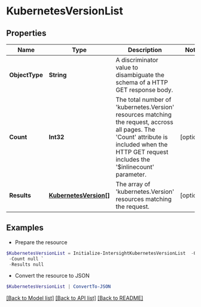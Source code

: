 # KubernetesVersionList
## Properties

Name | Type | Description | Notes
------------ | ------------- | ------------- | -------------
**ObjectType** | **String** | A discriminator value to disambiguate the schema of a HTTP GET response body. | 
**Count** | **Int32** | The total number of &#39;kubernetes.Version&#39; resources matching the request, accross all pages. The &#39;Count&#39; attribute is included when the HTTP GET request includes the &#39;$inlinecount&#39; parameter. | [optional] 
**Results** | [**KubernetesVersion[]**](KubernetesVersion.md) | The array of &#39;kubernetes.Version&#39; resources matching the request. | [optional] 

## Examples

- Prepare the resource
```powershell
$KubernetesVersionList = Initialize-IntersightKubernetesVersionList  -ObjectType null `
 -Count null `
 -Results null
```

- Convert the resource to JSON
```powershell
$KubernetesVersionList | ConvertTo-JSON
```

[[Back to Model list]](../README.md#documentation-for-models) [[Back to API list]](../README.md#documentation-for-api-endpoints) [[Back to README]](../README.md)

